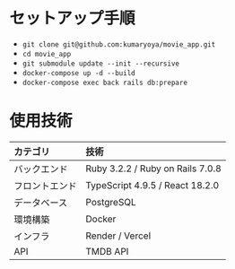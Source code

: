 # セットアップ手順
- `git clone git@github.com:kumaryoya/movie_app.git`
- `cd movie_app`
- `git submodule update --init --recursive`
- `docker-compose up -d --build`
- `docker-compose exec back rails db:prepare`

# 使用技術
| カテゴリ | 技術 |
| :- | :- |
| バックエンド | Ruby 3.2.2 / Ruby on Rails 7.0.8 |
| フロントエンド | TypeScript 4.9.5 / React 18.2.0 |
| データベース | PostgreSQL |
| 環境構築 | Docker |
| インフラ | Render / Vercel |
| API | TMDB API |
